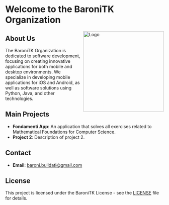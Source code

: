 # Welcome to the BaroniTK Organization

<img
  src="[https://imgur.com/a/ouMIFPg](https://imgur.com/gallery/baroni-C9mSHeS)"
  alt="Logo"
  width="256"
  height="auto"
  align="right"
/>

## About Us
The BaroniTK Organization is dedicated to software development, focusing on creating innovative applications for both mobile and desktop environments. We specialize in developing mobile applications for iOS and Android, as well as software solutions using Python, Java, and other technologies.

## Main Projects
- **Fondamenti App**: An application that solves all exercises related to Mathematical Foundations for Computer Science.
- **Project 2**: Description of project 2.

## Contact
- **Email**: [baroni.buildati@gmail.com](mailto:baroni.buildati@gmail.com)

## License
This project is licensed under the BaroniTK License - see the [LICENSE](LICENSE) file for details.
